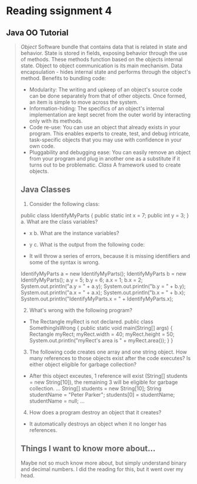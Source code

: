 # Reading ssignment 4

## Java OO Tutorial

>*Object*
>Software bundle that contains data that is related in state and behavior.
>State is stored in fields, exposing behavior through the use of methods. These methods function based on the objects internal state. Object to object communication is its main mechanism.
>Data encapsulation - hides internal state and performs through the object's method.
>Benefits to bundling code:
> - Modularity: The writing and upkeep of an object's source code can be done separately from that of other objects. Once formed, an item is simple to move across the system.
> - Information-hiding: The specifics of an object's internal implementation are kept secret from the outer world by interacting only with its methods.
> - Code re-use: You can use an object that already exists in your program. This enables experts to create, test, and debug intricate, task-specific objects that you may use with confidence in your own code.
> - Pluggability and debugging ease: You can easily remove an object from your program and plug in another one as a substitute if it turns out to be problematic.
>*Class*
>A framework used to create objects.
>
>## Java Classes
>
> 1. Consider the following class:
>
>public class IdentifyMyParts {
    public static int x = 7; 
    public int y = 3; 
}
> a. What are the class variables?
>
> - x
> b. What are the instance variables?
>
> - y
> c. What is the output from the following code:
>
> - It will throw a series of errors, because it is missing identifiers and some of the syntax is wrong.
>
>IdentifyMyParts a = new IdentifyMyParts();
>IdentifyMyParts b = new IdentifyMyParts();
>a.y = 5;
>b.y = 6;
>a.x = 1;
>b.x = 2;
>System.out.println("a.y = " + a.y);
>System.out.println("b.y = " + b.y);
>System.out.println("a.x = " + a.x);
>System.out.println("b.x = " + b.x);
>System.out.println("IdentifyMyParts.x = " + IdentifyMyParts.x);
>
> 2. What's wrong with the following program?
>
> - The Rectangle myRect is not declared.
>public class SomethingIsWrong {
    public static void main(String[] args) {
        Rectangle myRect;
        myRect.width = 40;
        myRect.height = 50;
        System.out.println("myRect's area is " + myRect.area());
    }
}
> 3. The following code creates one array and one string object. How many references to those objects exist after the code executes? Is either object eligible for garbage collection?
>
> - After this object exceutes, 1 reference will exist (String[] students = new String[10]), the remaining 3 will be eligible for garbage collection.
>...
>String[] students = new String[10];
>String studentName = "Peter Parker";
>students[0] = studentName;
>studentName = null;
>...
> 4. How does a program destroy an object that it creates?
>
> - It automatically destroys an object when it no longer has references.
>
>## Things I want to know more about...
>Maybe not so much know more about, but simply understand binary and decimal numbers. I did the reading for this, but it went over my head.
